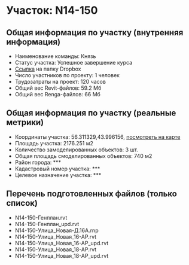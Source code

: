 # Участок: N14-150
## Общая информация по участку (внутренняя информация)
+ Наименование команды: Князь
+ Статус участка: Успешное завершение курса
+ [Ссылка](https://www.dropbox.com/sh/wvvgv1nw1iqred9/AABV1jxdtY4GZWiFFnsVMxqMa/N14_150?dl=0) на папку Dropbox
+ Число участников по проекту: 1 человек
+ Трудозатраты на проект: 120 часов
+ Общий вес Revit-файлов: 59.2 Мб
+ Общий вес Renga-файлов: 66 Мб
## Общая информация по участку (реальные метрики)
+ Координаты участка: 56.311329,43.996156, [посмотреть на карте](yandex.ru/maps/47/nizhny-novgorod/?ll=56.311329%2C43.996156&z=19)
+ Площадь участка: 2176.251 м2
+ Количество замоделированных объектов: 3 шт.
+ Общая площадь смоделированных объектов: 740 м2
+ Район города: *** 
+ Кадастровый номер участка: *** 
+ Целевое назначение участка: *** 
## Перечень подготовленных файлов (только список)
+ N14-150-Генплан.rvt
+ N14-150-Генплан_upd.rvt
+ N14-150-Улица_Новая-Д.16А.rnp
+ N14-150-Улица_Новая_16-АР.rvt
+ N14-150-Улица_Новая_16-АР_upd.rvt
+ N14-150-Улица_Новая_18-АР.rvt
+ N14-150-Улица_Новая_18-АР_upd.rvt
